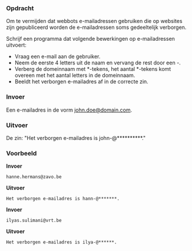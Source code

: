 ### Opdracht
Om te vermijden dat webbots e-mailadressen gebruiken die op websites zijn gepubliceerd worden de e-mailadressen soms gedeeltelijk verborgen.  

Schrijf een programma dat volgende bewerkingen op e-mailadressen uitvoert:  
* Vraag een e-mail aan de gebruiker.
* Neem de eerste 4 letters uit de naam en vervang de rest door een -. 
* Verberg de domeinnaam met *-tekens, het aantal *-tekens komt overeen met het aantal letters in de domeinnaam.
* Beeldt het verborgen e-mailadres af in de correcte zin. 

### Invoer

Een e-mailadres in de vorm john.doe@domain.com.

### Uitvoer

De zin: "Het verborgen e-mailadres is john-@\*\*\*\*\*\*\*\*\*\*."

### Voorbeeld

**Invoer**
    
    hanne.hermans@zavo.be
    
**Uitvoer**

    Het verborgen e-mailadres is hann-@*******.

**Invoer**
    
    ilyas.sulimani@vrt.be
    
**Uitvoer**

    Het verborgen e-mailadres is ilya-@******.

   
